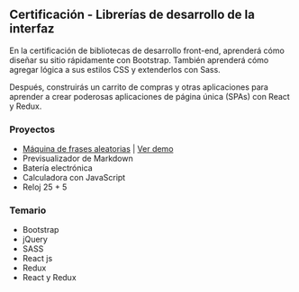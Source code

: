 ## Certificación - Librerías de desarrollo de la interfaz

En la certificación de bibliotecas de desarrollo front-end, aprenderá cómo diseñar su sitio rápidamente con Bootstrap. También aprenderá cómo agregar lógica a sus estilos CSS y extenderlos con Sass.

Después, construirás un carrito de compras y otras aplicaciones para aprender a crear poderosas aplicaciones de página única (SPAs) con React y Redux.

### Proyectos

- [Máquina de frases aleatorias](01/) | [Ver demo](http://frameworks-proyecto1.surge.sh/)
- Previsualizador de Markdown
- Batería electrónica
- Calculadora con JavaScript
- Reloj 25 + 5

### Temario

- Bootstrap
- jQuery
- SASS
- React js
- Redux
- React y Redux
